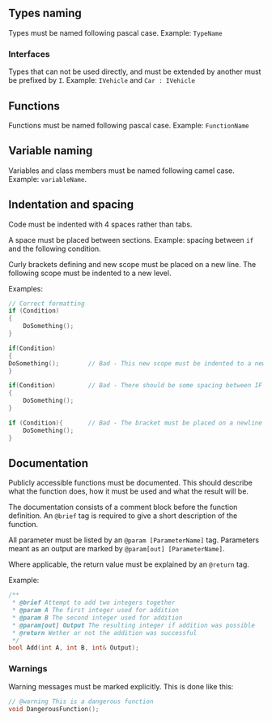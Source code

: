 ## Types naming
Types must be named following pascal case. Example: `TypeName`

### Interfaces
Types that can not be used directly, and must be extended by another must be prefixed by `I`. Example: `IVehicle` and `Car : IVehicle`

## Functions
Functions must be named following pascal case. Example: `FunctionName`

## Variable naming
Variables and class members must be named following camel case. Example: `variableName`.

## Indentation and spacing
Code must be indented with 4 spaces rather than tabs.

A space must be placed between sections. Example: spacing between `if` and the following condition.

Curly brackets defining and new scope must be placed on a new line. The following scope must be indented to a new level.

Examples:

```cpp
// Correct formatting
if (Condition)
{
    DoSomething();
}
```

```cpp
if(Condition)         
{       
DoSomething();        // Bad - This new scope must be indented to a new level
}
```

```cpp
if(Condition)         // Bad - There should be some spacing between IF and the bracket
{       
    DoSomething();
}
```

```cpp
if (Condition){       // Bad - The bracket must be placed on a newline
    DoSomething();
}
```

## Documentation
Publicly accessible functions must be documented. This should describe what the function does, how it must be used and what the result will be.

The documentation consists of a comment block before the function definition. An `@brief` tag is required to give a short description of the function.

All parameter must be listed by an `@param [ParameterName]` tag. Parameters meant as an output are marked by `@param[out] [ParameterName]`.

Where applicable, the return value must be explained by an `@return` tag.

Example:
```cpp
/**
 * @brief Attempt to add two integers together
 * @param A The first integer used for addition
 * @param B The second integer used for addition
 * @param[out] Output The resulting integer if addition was possible
 * @return Wether or not the addition was successful
 */
bool Add(int A, int B, int& Output);
```

### Warnings
Warning messages must be marked explicitly. This is done like this:

```cpp
// @warning This is a dangerous function
void DangerousFunction();
```
